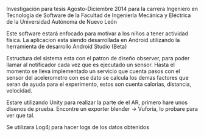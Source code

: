 Investigación para tesis Agosto-Diciembre 2014 para la carrera Ingeniero en Tecnología de Software de la Facultad de Ingeniería Mecánica y Eléctrica de la Universidad Autónoma de Nuevo León

Este software estará enfocado para motivar a los niños a tener actividad física.
La aplicacion esta siendo desarrollada en Android utilizando la herramienta de desarrollo Android Studio (Beta)

Estructura del sistema esta con el patron de diseño observer, para poder llamar al notificador cada vez que es ejecutado un sensor.
Hasta el momento se lleva implementado un servicio que cuenta pasos con el sensor del acelerometro con ese dato se calcula los demas factores que seran de ayuda para el experimento, estos son cuenta calorias, distancia, velocidad.

Estare utilizando Unity para realizar la parte de el AR, primero hare unos disenos de prueba. 
Encontre un exporter blender -> Vuforia, lo probare para ver que tal.

Se utilizara Log4j para hacer logs de los datos obtenidos
